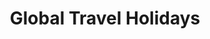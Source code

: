 ---
title: "Global Travel Holidays"
url: /high-wycombe/global-travel-holidays/
shop: travel agency
---